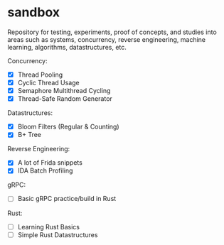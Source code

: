 # sandbox
Repository for testing, experiments, proof of concepts, and studies into areas such as systems, concurrency, reverse engineering, machine learning, algorithms, datastructures, etc. 

Concurrency:
- [X] Thread Pooling
- [X] Cyclic Thread Usage
- [X] Semaphore Multithread Cycling
- [X] Thread-Safe Random Generator

Datastructures:
- [X] Bloom Filters (Regular & Counting)
- [X] B+ Tree

Reverse Engineering:
- [X] A lot of Frida snippets
- [X] IDA Batch Profiling 

gRPC:
- [ ] Basic gRPC practice/build in Rust

Rust:
- [ ] Learning Rust Basics
- [ ] Simple Rust Datastructures
